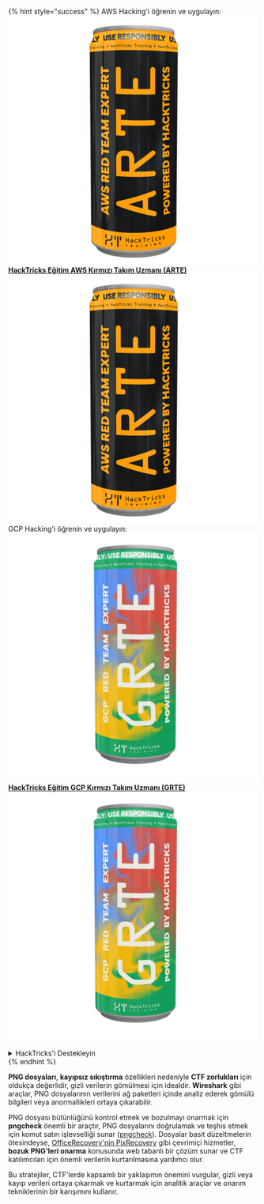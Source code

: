 {% hint style="success" %}
AWS Hacking'i öğrenin ve uygulayın: <img src="/.gitbook/assets/arte.png" alt="" data-size="line">[**HackTricks Eğitim AWS Kırmızı Takım Uzmanı (ARTE)**](https://training.hacktricks.xyz/courses/arte)<img src="/.gitbook/assets/arte.png" alt="" data-size="line">\
GCP Hacking'i öğrenin ve uygulayın: <img src="/.gitbook/assets/grte.png" alt="" data-size="line">[**HackTricks Eğitim GCP Kırmızı Takım Uzmanı (GRTE)**<img src="/.gitbook/assets/grte.png" alt="" data-size="line">](https://training.hacktricks.xyz/courses/grte)

<details>

<summary>HackTricks'i Destekleyin</summary>

* [**Abonelik planlarını**](https://github.com/sponsors/carlospolop) kontrol edin!
* 💬 [**Discord grubuna**](https://discord.gg/hRep4RUj7f) katılın veya [**telegram grubuna**](https://t.me/peass) katılın veya bizi **Twitter** 🐦 [**@hacktricks\_live**](https://twitter.com/hacktricks\_live)** takip edin.**
* **Hacking püf noktalarını paylaşarak PR göndererek** [**HackTricks**](https://github.com/carlospolop/hacktricks) ve [**HackTricks Cloud**](https://github.com/carlospolop/hacktricks-cloud) github depolarına katkıda bulunun.

</details>
{% endhint %}

**PNG dosyaları**, **kayıpsız sıkıştırma** özellikleri nedeniyle **CTF zorlukları** için oldukça değerlidir, gizli verilerin gömülmesi için idealdir. **Wireshark** gibi araçlar, PNG dosyalarının verilerini ağ paketleri içinde analiz ederek gömülü bilgileri veya anormallikleri ortaya çıkarabilir.

PNG dosyası bütünlüğünü kontrol etmek ve bozulmayı onarmak için **pngcheck** önemli bir araçtır, PNG dosyalarını doğrulamak ve teşhis etmek için komut satırı işlevselliği sunar ([pngcheck](http://libpng.org/pub/png/apps/pngcheck.html)). Dosyalar basit düzeltmelerin ötesindeyse, [OfficeRecovery'nin PixRecovery](https://online.officerecovery.com/pixrecovery/) gibi çevrimiçi hizmetler, **bozuk PNG'leri onarma** konusunda web tabanlı bir çözüm sunar ve CTF katılımcıları için önemli verilerin kurtarılmasına yardımcı olur.

Bu stratejiler, CTF'lerde kapsamlı bir yaklaşımın önemini vurgular, gizli veya kayıp verileri ortaya çıkarmak ve kurtarmak için analitik araçlar ve onarım tekniklerinin bir karışımını kullanır.
